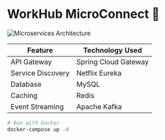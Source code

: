 # WorkHub MicroConnect 🚀
![Microservices Architecture](docs/architecture.png)

| Feature          | Technology Used     |
|------------------|---------------------|
| API Gateway      | Spring Cloud Gateway|
| Service Discovery| Netflix Eureka      |
| Database         | MySQL               |
| Caching          | Redis               |
| Event Streaming  | Apache Kafka        |

```bash
# Run with Docker
docker-compose up -d
